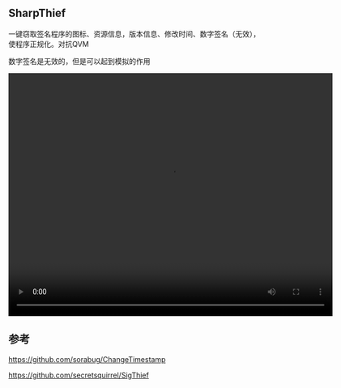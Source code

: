 





## SharpThief

一键窃取签名程序的图标、资源信息，版本信息、修改时间、数字签名（无效），使程序正规化。对抗QVM

数字签名是无效的，但是可以起到模拟的作用



<video src="https://private-user-images.githubusercontent.com/89376703/309997393-b909c819-0571-49a6-a1f8-4cb7a28be9c0.mp4" width="640" height="480" controls></video>







## 参考

https://github.com/sorabug/ChangeTimestamp

https://github.com/secretsquirrel/SigThief